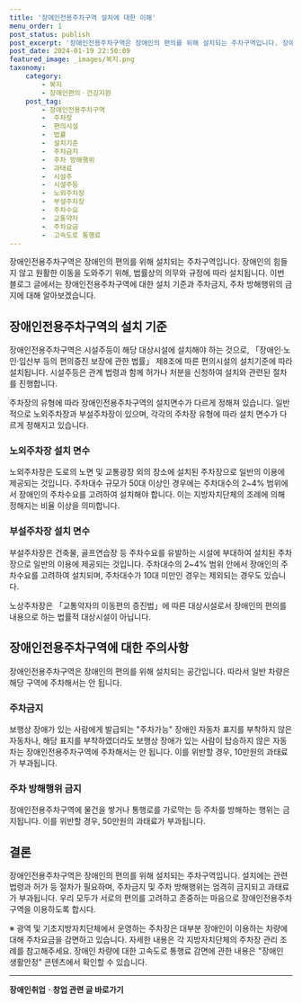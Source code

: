 ```yaml
---
title: '장애인전용주차구역 설치에 대한 이해'
menu_order: 1
post_status: publish
post_excerpt: '장애인전용주차구역은 장애인의 편의를 위해 설치되는 주차구역입니다. 장애인의 힘들지 않고 원활한 이동을 도와주기 위해, 법률상의 의무와 규정에 따라 설치됩니다. 이번 블로그 글에서는 장애인전용주차구역에 대한 설치 기준과 주차금지, 주차 방해행위의 금지에 대해 알아보겠습니다.'
post_date: 2024-01-19 22:50:09
featured_image: _images/복지.png
taxonomy:
    category:
        - 복지
        - 장애인편의ㆍ건강지원
    post_tag:
        - 장애인전용주차구역
        -  주차장
        -  편의시설
        -  법률
        -  설치기준
        -  주차금지
        -  주차 방해행위
        -  과태료
        -  시설주
        -  시설주등
        -  노외주차장
        -  부설주차장
        -  주차수요
        -  교통약자
        -  주차요금
        -  고속도로 통행료
---
```



장애인전용주차구역은 장애인의 편의를 위해 설치되는 주차구역입니다. 장애인의 힘들지 않고 원활한 이동을 도와주기 위해, 법률상의 의무와 규정에 따라 설치됩니다. 이번 블로그 글에서는 장애인전용주차구역에 대한 설치 기준과 주차금지, 주차 방해행위의 금지에 대해 알아보겠습니다.

## 장애인전용주차구역의 설치 기준

장애인전용주차구역은 시설주등이 해당 대상시설에 설치해야 하는 것으로, 「장애인·노인·임산부 등의 편의증진 보장에 관한 법률」 제8조에 따른 편의시설의 설치기준에 따라 설치됩니다. 시설주등은 관계 법령과 함께 허가나 처분을 신청하여 설치와 관련된 절차를 진행합니다.

주차장의 유형에 따라 장애인전용주차구역의 설치면수가 다르게 정해져 있습니다. 일반적으로 노외주차장과 부설주차장이 있으며, 각각의 주차장 유형에 따라 설치 면수가 다르게 정해지고 있습니다.

### 노외주차장 설치 면수

노외주차장은 도로의 노면 및 교통광장 외의 장소에 설치된 주차장으로 일반의 이용에 제공되는 것입니다. 주차대수 규모가 50대 이상인 경우에는 주차대수의 2~4% 범위에서 장애인의 주차수요를 고려하여 설치해야 합니다. 이는 지방자치단체의 조례에 의해 정해지는 비율 이상을 의미합니다.

### 부설주차장 설치 면수

부설주차장은 건축물, 골프연습장 등 주차수요를 유발하는 시설에 부대하여 설치된 주차장으로 일반의 이용에 제공되는 것입니다. 주차대수의 2~4% 범위 안에서 장애인의 주차수요를 고려하여 설치되며, 주차대수가 10대 미만인 경우는 제외되는 경우도 있습니다.

노상주차장은 「교통약자의 이동편의 증진법」에 따른 대상시설로서 장애인의 편의를 내용으로 하는 법률적 대상시설이 아닙니다.

## 장애인전용주차구역에 대한 주의사항

장애인전용주차구역은 장애인의 편의를 위해 설치되는 공간입니다. 따라서 일반 차량은 해당 구역에 주차해서는 안 됩니다.

### 주차금지

보행상 장애가 있는 사람에게 발급되는 "주차가능" 장애인 자동차 표지를 부착하지 않은 자동차나, 해당 표지를 부착하였더라도 보행상 장애가 있는 사람이 탑승하지 않은 자동차는 장애인전용주차구역에 주차해서는 안 됩니다. 이를 위반할 경우, 10만원의 과태료가 부과됩니다.

### 주차 방해행위 금지

장애인전용주차구역에 물건을 쌓거나 통행로를 가로막는 등 주차를 방해하는 행위는 금지됩니다. 이를 위반할 경우, 50만원의 과태료가 부과됩니다.

## 결론

장애인전용주차구역은 장애인의 편의를 위해 설치되는 주차구역입니다. 설치에는 관련 법령과 허가 등 절차가 필요하며, 주차금지 및 주차 방해행위는 엄격히 금지되고 과태료가 부과됩니다. 우리 모두가 서로의 편의를 고려하고 존중하는 마음으로 장애인전용주차구역을 이용하도록 합시다.

※ 광역 및 기초지방자치단체에서 운영하는 주차장은 대부분 장애인이 이용하는 차량에 대해 주차요금을 감면하고 있습니다. 자세한 내용은 각 지방자치단체의 주차장 관리 조례를 참고해주세요. 장애인 차량에 대한 고속도로 통행료 감면에 관한 내용은 "장애인 생활안정" 콘텐츠에서 확인할 수 있습니다.
<!-- wp:separator -->
<hr class="wp-block-separator has-alpha-channel-opacity"/>
<!-- /wp:separator -->

<!-- wp:group {"backgroundColor":"base","layout":{"type":"constrained"}} -->
<div class="wp-block-group has-base-background-color has-background"><!-- wp:paragraph {"align":"center","fontSize":"medium"} -->
<p class="has-text-align-center has-large-font-size"><strong>장애인취업ㆍ창업 관련 글 바로가기</strong></p>
<!-- /wp:paragraph -->


<!-- wp:latest-posts
{"categories":[{"id":12749,"count":19,"description":"","link":"https://uknowlaw.com/category/%ec%9e%a5%ec%95%a0%ec%9d%b8%ec%b7%a8%ec%97%85%e3%86%8d%ec%b0%bd%ec%97%85/","name":"장애인취업ㆍ창업","slug":"장애인취업ㆍ창업","taxonomy":"category","parent":0,"meta":[],"_links":{"self":[{"href":"https://uknowlaw.com/wp-json/wp/v2/categories/12749"}],"collection":[{"href":"https://uknowlaw.com/wp-json/wp/v2/categories"}],"about":[{"href":"https://uknowlaw.com/wp-json/wp/v2/taxonomies/category"}],"wp:post_type":[{"href":"https://uknowlaw.com/wp-json/wp/v2/posts?categories=12749"}],"curies":[{"name":"wp","href":"https://api.w.org/{rel}","templated":true}]}}],"postsToShow":100,"excerptLength":28,"postLayout":"grid","columns":2,"featuredImageAlign":"left","featuredImageSizeSlug":"large","fontSize":"small"} /--></div>
<!-- /wp:group -->